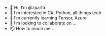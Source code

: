 - 👋 Hi, I’m @zparta
- 👀 I’m interested in C#, Python, all things tech
- 🌱 I’m currently learning Tensor, Azure
- 💞️ I’m looking to collaborate on ...
- 📫 How to reach me ...

<!---
zparta/zparta is a ✨ special ✨ repository because its `README.md` (this file) appears on your GitHub profile.
You can click the Preview link to take a look at your changes.
--->
